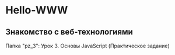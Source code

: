 # Hello-WWW
## Знакомство с веб-технологиями

Папка "pz_3": Урок 3. Основы JavaScript (Практическое задание)
